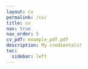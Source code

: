 ```yaml
---
layout: cv
permalink: /cv/
title: cv
nav: true
nav_order: 5
cv_pdf: example_pdf.pdf
description: My credientals?
toc:
  sidebar: left
---
```

